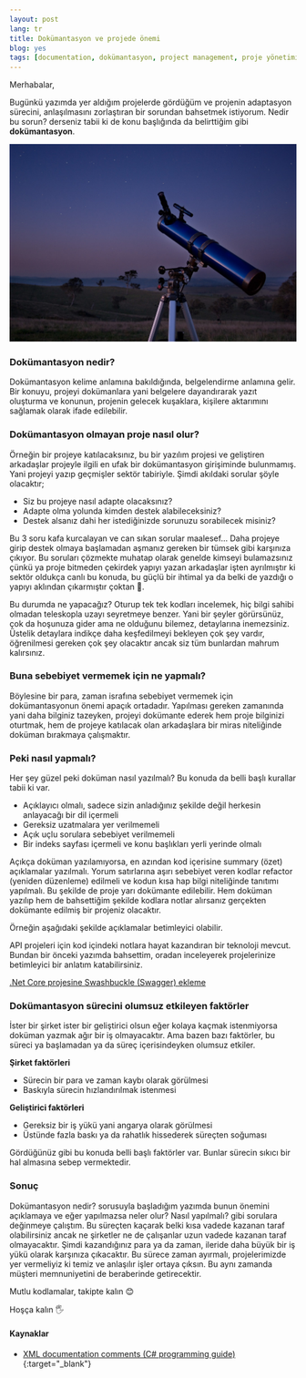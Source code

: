 ```yaml
---
layout: post
lang: tr
title: Dokümantasyon ve projede önemi
blog: yes
tags: [documentation, dokümantasyon, project management, proje yönetimi]
---
```


Merhabalar,

Bugünkü yazımda yer aldığım projelerde gördüğüm ve projenin adaptasyon sürecini, anlaşılmasını zorlaştıran bir sorundan bahsetmek istiyorum. Nedir bu sorun? derseniz tabii ki de konu başlığında da belirttiğim gibi **dokümantasyon**.

![Dokümantasyon ve projede önemi](/img/2020-06-06-projelerde-dokumantasyon/telescope.jpg "Dokümantasyon ve projede önemi")

### Dokümantasyon nedir?

Dokümantasyon kelime anlamına bakıldığında, belgelendirme anlamına gelir. Bir konuyu, projeyi dokümanlara yani belgelere dayandırarak yazıt oluşturma ve konunun, projenin gelecek kuşaklara, kişilere aktarımını sağlamak olarak ifade edilebilir.

### Dokümantasyon olmayan proje nasıl olur?

Örneğin bir projeye katılacaksınız, bu bir yazılım projesi ve geliştiren arkadaşlar projeyle ilgili en ufak bir dokümantasyon girişiminde bulunmamış. Yani projeyi yazıp geçmişler sektör tabiriyle. Şimdi akıldaki sorular şöyle olacaktır;

- Siz bu projeye nasıl adapte olacaksınız?
- Adapte olma yolunda kimden destek alabileceksiniz?
- Destek alsanız dahi her istediğinizde sorunuzu sorabilecek misiniz?

Bu 3 soru kafa kurcalayan ve can sıkan sorular maalesef... Daha projeye girip destek olmaya başlamadan aşmanız gereken bir tümsek gibi karşınıza çıkıyor. Bu soruları çözmekte muhatap olarak genelde kimseyi bulamazsınız çünkü ya proje bitmeden çekirdek yapıyı yazan arkadaşlar işten ayrılmıştır ki sektör oldukça canlı bu konuda, bu güçlü bir ihtimal ya da belki de yazdığı o yapıyı aklından çıkarmıştır çoktan 🙂. 

Bu durumda ne yapacağız? Oturup tek tek kodları incelemek, hiç bilgi sahibi olmadan teleskopla uzayı seyretmeye benzer. Yani bir şeyler görürsünüz, çok da hoşunuza gider ama ne olduğunu bilemez, detaylarına inemezsiniz. Üstelik detaylara indikçe daha keşfedilmeyi bekleyen çok şey vardır, öğrenilmesi gereken çok şey olacaktır ancak siz tüm bunlardan mahrum kalırsınız. 

### Buna sebebiyet vermemek için ne yapmalı?

Böylesine bir para, zaman israfına sebebiyet vermemek için dokümantasyonun önemi apaçık ortadadır. Yapılması gereken zamanında yani daha bilginiz tazeyken, projeyi dokümante ederek hem proje bilginizi oturtmak, hem de projeye katılacak olan arkadaşlara bir miras niteliğinde doküman bırakmaya çalışmaktır.

### Peki nasıl yapmalı?

Her şey güzel peki doküman nasıl yazılmalı? Bu konuda da belli başlı kurallar tabii ki var.

- Açıklayıcı olmalı, sadece sizin anladığınız şekilde değil herkesin anlayacağı bir dil içermeli
- Gereksiz uzatmalara yer verilmemeli
- Açık uçlu sorulara sebebiyet verilmemeli
- Bir indeks sayfası içermeli ve konu başlıkları yerli yerinde olmalı

Açıkça doküman yazılamıyorsa, en azından kod içerisine summary (özet) açıklamalar yazılmalı. Yorum satırlarına aşırı sebebiyet veren kodlar refactor (yeniden düzenleme) edilmeli ve kodun kısa hap bilgi niteliğinde tanıtımı yapılmalı. Bu şekilde de proje yarı dokümante edilebilir. Hem doküman yazılıp hem de bahsettiğim şekilde kodlara notlar alırsanız gerçekten dokümante edilmiş bir projeniz olacaktır.

Örneğin aşağıdaki şekilde açıklamalar betimleyici olabilir.

<script src="https://gist.github.com/ugurbenli/22747621c870a4b2ddd1643f7eb5036e.js"></script>

API projeleri için kod içindeki notlara hayat kazandıran bir teknoloji mevcut. Bundan bir önceki yazımda bahsettim, oradan inceleyerek projelerinize betimleyici bir anlatım katabilirsiniz.

[.Net Core projesine Swashbuckle (Swagger) ekleme](https://www.ugurbenli.com/dotnet-core-projesine-swashbuckle-swagger-ekleme ".Net Core projesine Swashbuckle (Swagger) ekleme")

### Dokümantasyon sürecini olumsuz etkileyen faktörler

İster bir şirket ister bir geliştirici olsun eğer kolaya kaçmak istenmiyorsa doküman yazmak ağır bir iş olmayacaktır. Ama bazen bazı faktörler, bu süreci ya başlamadan ya da süreç içerisindeyken olumsuz etkiler.

**Şirket faktörleri**

- Sürecin bir para ve zaman kaybı olarak görülmesi
- Baskıyla sürecin hızlandırılmak istenmesi

**Geliştirici faktörleri**

- Gereksiz bir iş yükü yani angarya olarak görülmesi
- Üstünde fazla baskı ya da rahatlık hissederek süreçten soğuması

Gördüğünüz gibi bu konuda belli başlı faktörler var. Bunlar sürecin sıkıcı bir hal almasına sebep vermektedir. 

### Sonuç

Dokümantasyon nedir? sorusuyla başladığım yazımda bunun önemini açıklamaya ve eğer yapılmazsa neler olur? Nasıl yapılmalı? gibi sorulara değinmeye çalıştım. Bu süreçten kaçarak belki kısa vadede kazanan taraf olabilirsiniz ancak ne şirketler ne de çalışanlar uzun vadede kazanan taraf olmayacaktır. Şimdi kazandığınız para ya da zaman, ileride daha büyük bir iş yükü olarak karşınıza çıkacaktır. Bu sürece zaman ayırmalı, projelerimizde yer vermeliyiz ki temiz ve anlaşılır işler ortaya çıksın. Bu aynı zamanda müşteri memnuniyetini de beraberinde getirecektir. 

Mutlu kodlamalar, takipte kalın 😊

Hoşça kalın 🖐

#### Kaynaklar

- [XML documentation comments (C# programming guide)](https://docs.microsoft.com/tr-tr/dotnet/csharp/programming-guide/xmldoc/ "XML documentation comments (C# programming guide)"){:target="_blank"}

